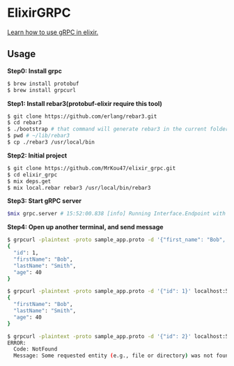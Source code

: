 # ElixirGRPC

[Learn how to use gRPC in elixir.](https://blog.appsignal.com/2020/03/24/how-to-use-grpc-in-elixir.html)

## Usage

**Step0: Install grpc**
```sh
$ brew install protobuf
$ brew install grpcurl
```

**Step1: Install rebar3(protobuf-elixir require this tool)**

```sh
$ git clone https://github.com/erlang/rebar3.git
$ cd rebar3
$ ./bootstrap # that command will generate rebar3 in the current folder
$ pwd # ~/lib/rebar3
$ cp ./rebar3 /usr/local/bin 
```

**Step2: Initial project**

```sh
$ git clone https://github.com/MrKou47/elixir_grpc.git
$ cd elixir_grpc
$ mix deps.get
$ mix local.rebar rebar3 /usr/local/bin/rebar3
```

**Step3: Start gRPC server**

```sh
$mix grpc.server # 15:52:00.838 [info] Running Interface.Endpoint with Cowboy using http://0.0.0.0:50051
```

**Step4: Open up another terminal, and send message**

```sh
$ grpcurl -plaintext -proto sample_app.proto -d '{"first_name": "Bob", "last_name": "Smith", "age": 40}' localhost:50051 sample_app.User.Create
{
  "id": 1,
  "firstName": "Bob",
  "lastName": "Smith",
  "age": 40
}

$ grpcurl -plaintext -proto sample_app.proto -d '{"id": 1}' localhost:50051 sample_app.User.Get
{
  "firstName": "Bob",
  "lastName": "Smith",
  "age": 40
}

$ grpcurl -plaintext -proto sample_app.proto -d '{"id": 2}' localhost:50051 sample_app.User.Get
ERROR:
  Code: NotFound
  Message: Some requested entity (e.g., file or directory) was not found
```
